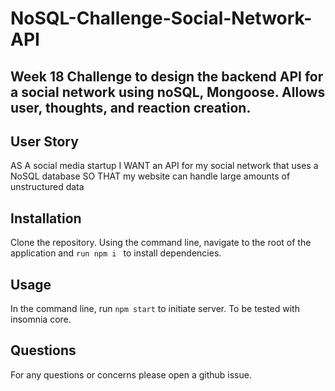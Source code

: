 # NoSQL-Challenge-Social-Network-API
## Week 18 Challenge to design the backend API for a social network using noSQL, Mongoose. Allows user, thoughts, and reaction creation.

## User Story
AS A social media startup
I WANT an API for my social network that uses a NoSQL database
SO THAT my website can handle large amounts of unstructured data

## Installation
Clone the repository. Using the command line, navigate to the root of the application and ``run npm i `` to install dependencies.

## Usage
In the command line, run ``npm start`` to initiate server. To be tested with insomnia core.

## Questions 
For any questions or concerns please open a github issue.
